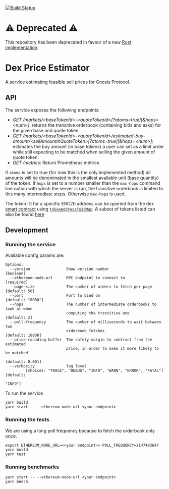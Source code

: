 [![Build Status](https://travis-ci.org/gnosis/dex-price-estimator.svg?branch=master)](https://travis-ci.org/gnosis/dex-price-estimator)

# **:warning: Deprecated :warning:**

This repository has been deprecated in favour of a new [Rust implementation](https://github.com/gnosis/dex-services/tree/master/price-estimator).

# Dex Price Estimator

A service estimating feasible sell prices for Gnosis Protocol.

## API

The service exposes the following endpoints:

- _GET /markets/\<baseTokenId>-\<quoteTokenId>[?atoms=true][&hops=\<num>]_: returns the transitive orderbook (containing bids and asks) for the given base and quote token
- _GET /markets/\<baseTokenId>-\<quoteTokenId>/estimated-buy-amount/\<sellAmountInQuoteToken>[?atoms=true][&hops=\<num>]_: estimates the buy amount (in base tokens) a user can set as a limit order while still expecting to be matched when selling the given amount of quote token.
- _GET /metrics_: Return Prometheus metrics

If `atoms` is set to true (for now this is the only implemented method) all amounts will be denominated in the smallest available unit (base quantity) of the token.
If `hops` is set to a number smaller than the `max-hops` command line option with which the server is run, the transitive orderbook is limited to this many intermediate steps. Otherwise `max-hops` is used.

The token ID for a specific ERC20 address can be queried from the dex [smart contract](https://etherscan.io/address/0x6F400810b62df8E13fded51bE75fF5393eaa841F) using [`tokenAddressToIdMap`](https://github.com/gnosis/dex-contracts/blob/master/contracts/BatchExchange.sol#L401).
A subset of tokens listed can also be found [here](https://github.com/gnosis/dex-js/blob/master/src/tokenList.json)

## Development

### Running the service

Available config params are:

```
Options:
  --version                Show version number                         [boolean]
  --ethereum-node-url      RPC endpoint to connect to                 [required]
  --page-size              The number of orders to fetch per page  [default: 50]
  --port                   Port to bind on                     [default: "8080"]
  --hops                   The number of intermediate orderbooks to look at when
                           computing the transitive one             [default: 2]
  --poll-frequency         The number of milliseconds to wait between two
                           orderbook fetches                    [default: 10000]
  --price-rounding-buffer  The safety margin to subtract from the estimated
                           price, in order to make it more likely to be matched
                                                                [default: 0.001]
  --verbosity              log level
         [choices: "TRACE", "DEBUG", "INFO", "WARN", "ERROR", "FATAL"] [default:
                                                                         "INFO"]
```

To run the service

```
yarn build
yarn start -- --ethereum-node-url <your endpoint>
```

### Running the tests

We are using a long poll frequency because to fetch the orderbook only once.

```
export ETHEREUM_NODE_URL=<<your endpoint>> POLL_FREQUENCY=2147483647
yarn build
yarn test
```

### Running benchmarks

```
yarn start -- --ethereum-node-url <your endpoint>
yarn bench
```
